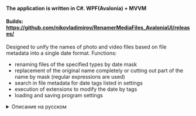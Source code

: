 #### The application is written in C#. WPF(Avalonia) + MVVM
#### Builds: https://github.com/nikovladimirov/RenamerMediaFiles_AvaloniaUI/releases/
Designed to unify the names of photo and video files based on file metadata into a single date format.
Functions:
- renaming files of the specified types by date mask
- replacement of the original name completely or cutting out part of the name by mask (regular expressions are used)
- search in file metadata for date tags listed in settings
- execution of extensions to modify the date by tags
- loading and saving program settings


<details>

<summary>Описание на русском</summary>

#### Приложение написано на C#. WPF(Avalonia) + MVVM
#### Сборки: https://github.com/nikovladimirov/RenamerMediaFiles_AvaloniaUI/releases/
Предназначено для унификации названий файлов фотографий и видео на основании метаданных файлов в единый формат даты.
Функции:
- переименование файлов указанных типов по маске даты
- замена исходного названия полностью или вырезание части названия по маске (используются регулярные выражения)
- поиск в метаданных файлов перечисленные в настройках теги дат
- выполнение расширений для модификации даты по тегам
- загрузка и сохранение настроек программы

</details>
